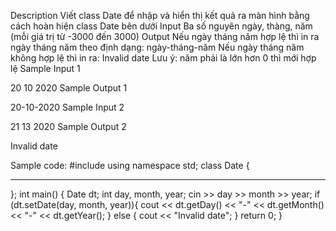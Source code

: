 Description
Viết class Date để nhập và hiển thị kết quả ra màn hình bằng cách hoàn hiện class Date bên dưới
Input
Ba số nguyên ngày, thàng, năm (mỗi giá trị từ -3000 đến 3000)
Output
Nếu ngày tháng năm hợp lệ thì in ra ngày tháng năm theo định dạng: ngày-tháng-năm
Nếu ngày tháng năm không hợp lệ thì in ra: Invalid date
Lưu ý: năm phải là lớn hơn 0 thì mới hợp lệ
Sample Input 1

20 10 2020
Sample Output 1

20-10-2020
Sample Input 2

21 13 2020
Sample Output 2

Invalid date

Sample code:
#include <iostream>
using namespace std;
class Date {

---

};
int main()
{
Date dt;
int day, month, year;
cin >> day >> month >> year;
if (dt.setDate(day, month, year)){
cout << dt.getDay() << "-" << dt.getMonth() << "-" << dt.getYear();
} else {
cout << "Invalid date";
}
return 0;
}
